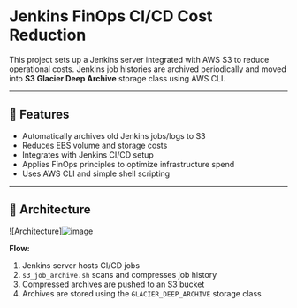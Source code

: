 # Jenkins FinOps CI/CD Cost Reduction

This project sets up a Jenkins server integrated with AWS S3 to reduce operational costs. Jenkins job histories are archived periodically and moved into **S3 Glacier Deep Archive** storage class using AWS CLI.

---

## 🚀 Features

- Automatically archives old Jenkins jobs/logs to S3
- Reduces EBS volume and storage costs
- Integrates with Jenkins CI/CD setup
- Applies FinOps principles to optimize infrastructure spend
- Uses AWS CLI and simple shell scripting

---

## 🧱 Architecture

![Architecture]![image](https://github.com/user-attachments/assets/efa8c166-a7d5-4ac0-b749-7c7de10285b9)

**Flow:**
1. Jenkins server hosts CI/CD jobs
2. `s3_job_archive.sh` scans and compresses job history
3. Compressed archives are pushed to an S3 bucket
4. Archives are stored using the `GLACIER_DEEP_ARCHIVE` storage class
